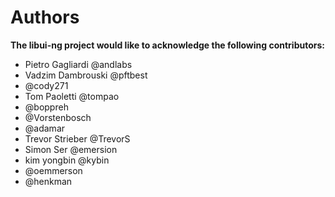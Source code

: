 # Authors

**The libui-ng project would like to acknowledge the following contributors:**

 * Pietro Gagliardi @andlabs
 * Vadzim Dambrouski @pftbest
 * @cody271
 * Tom Paoletti @tompao
 * @boppreh
 * @Vorstenbosch
 * @adamar
 * Trevor Strieber @TrevorS
 * Simon Ser @emersion
 * kim yongbin @kybin
 * @oemmerson
 * @henkman
